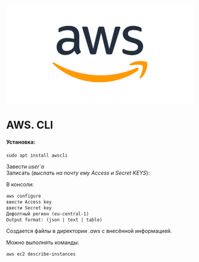 ![AWS](../../img/aws.png)
# AWS. CLI

#### Установка:
```
sudo apt install awscli
```

Завести *user`a*  
Записать (*выслать на почту ему Access и Secret KEYS*):

В консоли:  
```
aws configure
ввести Access key
ввести Secret key
Дефолтный регион (eu-central-1)
Output format: (json | text | table)
```

Создается файлы в директории *.aws* с внесённой информацией.

Можно выполнять команды:

```
aws ec2 describe-instances
```
